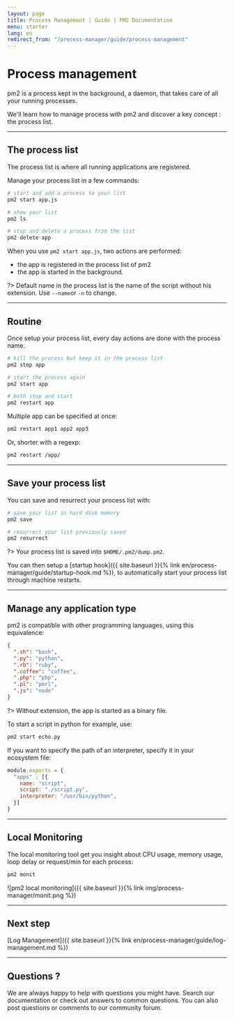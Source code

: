 ```yaml
---
layout: page
title: Process Management | Guide | PM2 Documentation
menu: starter
lang: en
redirect_from: "/process-manager/guide/process-management"
---
```


# Process management

pm2 is a process kept in the background, a daemon, that takes care of all your running processes.

We'll learn how to manage process with pm2 and discover a key concept : the process list.

---

## The process list

The process list is where all running applications are registered.

Manage your process list in a few commands:

```bash
# start and add a process to your list
pm2 start app.js

# show your list
pm2 ls

# stop and delete a process from the list
pm2 delete app
```

When you use `pm2 start app.js`, two actions are performed:
- the app is registered in the process list of pm2
- the app is started in the background.

?> Default name in the process list is the name of the script without his extension. Use `--name`or `-n` to change.

---

## Routine

Once setup your process list, every day actions are done with the process name.

```bash
# kill the process but keep it in the process list
pm2 stop app

# start the process again
pm2 start app

# both stop and start
pm2 restart app
```

Multiple app can be specified at once:
```bash
pm2 restart app1 app2 app3
```

Or, shorter with a regexp:
```bash
pm2 restart /app/
```

---

## Save your process list

You can save and resurrect your process list with:

```bash
# save your list in hard disk memory
pm2 save

# resurrect your list previously saved
pm2 resurrect
```

?> Your process list is saved into `$HOME/.pm2/dump.pm2`.

You can then setup a [startup hook]({{ site.baseurl }}{% link en/process-manager/guide/startup-hook.md %}), to automatically start your process list through machine restarts.

---

## Manage any application type

pm2 is compatible with other programming languages, using this equivalence:

```json
{
  ".sh": "bash",
  ".py": "python",
  ".rb": "ruby",
  ".coffee": "coffee",
  ".php": "php",
  ".pl": "perl",
  ".js": "node"
}
```

?> Without extension, the app is started as a binary file.

To start a script in python for example, use:

```bash
pm2 start echo.py
```

If you want to specify the path of an interpreter, specify it in your ecosystem file:

```javascript
module.exports = {
  "apps" : [{
    name: "script",
    script: "./script.py",
    interpreter: "/usr/bin/python",
  }]
}
```

---

## Local Monitoring

The local monitoring tool get you insight about CPU usage, memory usage, loop delay or request/min for each process:

```bash
pm2 monit
```

![pm2 local monitoring]({{ site.baseurl }}{% link img/process-manager/monit.png %})

---

## Next step

[Log Management]({{ site.baseurl }}{% link en/process-manager/guide/log-management.md %})

---

## Questions ?

We are always happy to help with questions you might have. Search our documentation or check out answers to common questions. You can also post questions or comments to our community forum.
